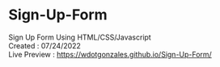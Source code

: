 # Sign-Up-Form
Sign Up Form Using HTML/CSS/Javascript\
Created : 07/24/2022\
Live Preview : https://wdotgonzales.github.io/Sign-Up-Form/

